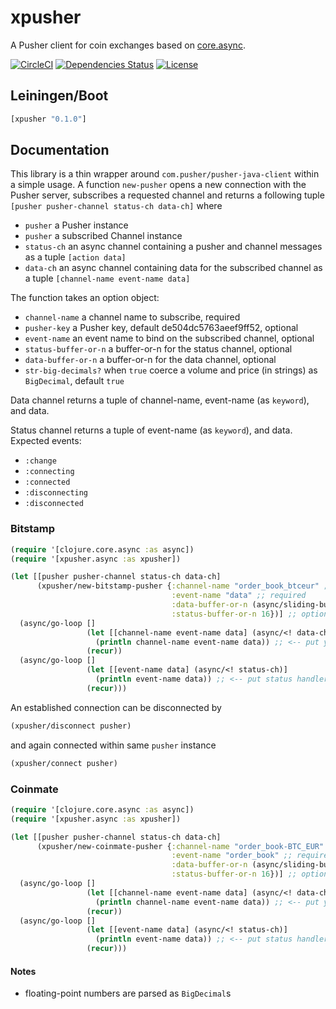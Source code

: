 xpusher
=======

A Pusher client for coin exchanges based on [core.async](https://github.com/clojure/core.async).

[![CircleCI](https://circleci.com/gh/druids/xpusher.svg?style=svg)](https://circleci.com/gh/druids/xpusher)
[![Dependencies Status](https://jarkeeper.com/druids/xpusher/status.png)](https://jarkeeper.com/druids/xpusher)
[![License](https://img.shields.io/badge/MIT-Clause-blue.svg)](https://opensource.org/licenses/MIT)


Leiningen/Boot
--------------

```clojure
[xpusher "0.1.0"]
```

Documentation
-------------

This library is a thin wrapper around `com.pusher/pusher-java-client` within a simple usage. A function `new-pusher`
 opens a new connection with the Pusher server, subscribes a requested channel and returns a following tuple
`[pusher pusher-channel status-ch data-ch]` where

- `pusher` a Pusher instance
- `pusher` a subscribed Channel instance
- `status-ch` an async channel containing a pusher and channel messages as a tuple `[action data]`
- `data-ch` an async channel containing data for the subscribed channel as a tuple `[channel-name event-name data]`

The function takes an option object:
- `channel-name` a channel name to subscribe, required
- `pusher-key` a Pusher key, default de504dc5763aeef9ff52, optional
- `event-name` an event name to bind on the subscribed channel, optional
- `status-buffer-or-n` a buffer-or-n for the status channel, optional
- `data-buffer-or-n` a buffer-or-n for the data channel, optional
- `str-big-decimals?` when `true` coerce a volume and price (in strings) as `BigDecimal`, default `true`

Data channel returns a tuple of channel-name, event-name (as `keyword`), and data.

Status channel returns a tuple of event-name (as `keyword`), and data. Expected events:

- `:change`
- `:connecting`
- `:connected`
- `:disconnecting`
- `:disconnected`


### Bitstamp

```clojure
(require '[clojure.core.async :as async])
(require '[xpusher.async :as xpusher])

(let [[pusher pusher-channel status-ch data-ch]
      (xpusher/new-bitstamp-pusher {:channel-name "order_book_btceur" ;; required
                                    :event-name "data" ;; required
                                    :data-buffer-or-n (async/sliding-buffer 16) ;; optinal
                                    :status-buffer-or-n 16})] ;; optional
  (async/go-loop []
                 (let [[channel-name event-name data] (async/<! data-ch)]
                   (println channel-name event-name data)) ;; <-- put you logic here
                 (recur))
  (async/go-loop []
                 (let [[event-name data] (async/<! status-ch)]
                   (println event-name data)) ;; <-- put status handler here
                 (recur)))
```

An established connection can be disconnected by

```clojure
(xpusher/disconnect pusher)
```

and again connected within same `pusher` instance

```clojure
(xpusher/connect pusher)
```


### Coinmate

```clojure
(require '[clojure.core.async :as async])
(require '[xpusher.async :as xpusher])

(let [[pusher pusher-channel status-ch data-ch]
      (xpusher/new-coinmate-pusher {:channel-name "order_book-BTC_EUR" ;; required
                                    :event-name "order_book" ;; required
                                    :data-buffer-or-n (async/sliding-buffer 16) ;; optinal
                                    :status-buffer-or-n 16})] ;; optional
  (async/go-loop []
                 (let [[channel-name event-name data] (async/<! data-ch)]
                   (println channel-name event-name data)) ;; <-- put you logic here
                 (recur))
  (async/go-loop []
                 (let [[event-name data] (async/<! status-ch)]
                   (println event-name data)) ;; <-- put status handler here
                 (recur)))
```


#### Notes

- floating-point numbers are parsed as `BigDecimal`s
